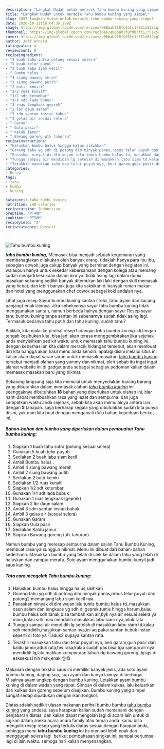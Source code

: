 ```yaml
---
description: "Langkah Mudah untuk meracik Tahu bumbu kuning yang simpel"
title: "Langkah Mudah untuk meracik Tahu bumbu kuning yang simpel"
slug: 2057-langkah-mudah-untuk-meracik-tahu-bumbu-kuning-yang-simpel
date: 2020-10-22T16:04:36.299Z
image: https://img-global.cpcdn.com/recipes/e06bab7f8fd03fc1/751x532cq70/tahu-bumbu-kuning-foto-resep-utama.jpg
thumbnail: https://img-global.cpcdn.com/recipes/e06bab7f8fd03fc1/751x532cq70/tahu-bumbu-kuning-foto-resep-utama.jpg
cover: https://img-global.cpcdn.com/recipes/e06bab7f8fd03fc1/751x532cq70/tahu-bumbu-kuning-foto-resep-utama.jpg
author: Jeff Arnold
ratingvalue: 4
reviewcount: 8
recipeingredient:
- "1 buah tahu sutra potong sesuai selera"
- "5 buah telur puyuh"
- "2 buah labu siam kecil"
- " Bumbu halus "
- "4 siung bawang merah"
- "2 siung bawang putih"
- "2 butir kemiri"
- "1/2 ruas kunyit"
- "1/2 sdt ketumbar"
- "1/4 sdt lada bubuk"
- "1 ruas lengkuas geprek"
- "2 lbr daun salam"
- "3 sdm santan instan bubuk"
- "3 gelas air sesuai selera"
- " Garam"
- " Gula pasir"
- " Kaldu jamur"
- " Bawang goreng utk taburan"
recipeinstructions:
- "Haluskan bumbu halus hingga halus,sisihkan"
- "Goreng tahu yg sdh di potong dlm minyak panas,rebus telur puyuh dan potong2 memanjang labu siam kecil nya."
- "Panaskan minyak di dlm wajan lalu tumis bumbu halus td,.masukkan daun salam dan lengkuas yg sdh di geprek,tumis hingga harum,kalau bumbu halus sdh tanak,bisa tambah kan air,byk nya air sesuai selera ya mom,kalau sdh mau mendidih masukkan labu siam nya,aduk rata."
- "Tunggu sampai air mendidih lg setelah di masukkan labu siam td,kalau sdh mendidih,masukkan santan nya,ini aq pakai santan bubuk instan seperti di foto ya 👇aduk2 supaya santan rata."
- "Terakhir masukkan tahu dan telur puyuh nya,.beri garam,gula pasir dan kaldu jamur,aduk rata,tes rasa,kalau sudah pas bisa tgu sampai air nya mendidih lg,lalu matikan kompor,dan taburi dg bawang goreng,.lgsgs di esksekusi nih mak,enak 👌😋"
categories:
- Resep
tags:
- tahu
- bumbu
- kuning

katakunci: tahu bumbu kuning 
nutrition: 148 calories
recipecuisine: Indonesian
preptime: "PT40M"
cooktime: "PT58M"
recipeyield: "2"
recipecategory: Dessert

---
```



![Tahu bumbu kuning](https://img-global.cpcdn.com/recipes/e06bab7f8fd03fc1/751x532cq70/tahu-bumbu-kuning-foto-resep-utama.jpg)

<b><i>tahu bumbu kuning</i></b>, Memasak bisa menjadi sebuah kegemaran yang membahagiakan dilakukan oleh banyak orang. tidaklah hanya para ibu ibu, sebagian cowok juga cukup banyak yang berminat dengan kegiatan ini. walaupun hanya untuk sekedar kebersamaan dengan kolega atau memang sudah menjadi kesukaan dalam dirinya. tidak asing lagi dalam dunia masakan sekarang sedikit banyak ditemukan laki laki dengan skill memasak yang hebat, dan lebih banyak juga kita saksikan di banyak rumah makan dan hotel yang menggunakan chef cowok sebagai koki andalan nya.

Lihat juga resep Sayur bumbu kuning santan (Telor,Tahu,ayam dan kacang panjang) enak lainnya. Jika sebelumnya sayur tahu bumbu kuning tidak menggunakan santan, namun berbeda halnya dengan sayur Resep sayur tahu bumbu kuning tanpa santan ini sebenarnya sudah tidak asing lagi. Termasuk bedanya tahu putih dan tahu kuning, sudah tahu?

Baiklah, kita mulai ke perihal resep hidangan <i>tahu bumbu kuning</i>. di tengah tengah kesibukan kita, bisa jadi akan terasa menggembirakan jika sejenak anda menyisihkan sedikit waktu untuk memasak tahu bumbu kuning ini. dengan keberhasilan kita dalam meracik hidangan tersebut, akan membuat diri kita bangga akan hasil menu anda sendiri. apalagi disini melalui situs ini kalian akan dapat saran saran untuk memasak masakan <u>tahu bumbu kuning</u> tersebut menjadi olahan yang yummy dan nikmat, oleh sebab itu ingat ingat alamat website ini di gadget anda sebagai sebagian pedoman kalian dalam memasak masakan baru yang nikmat.


Sekarang langsung saja kita memulai untuk menyediakan barang barang yang dibutuhkan dalam memasak olahan <u><i>tahu bumbu kuning</i></u> ini. seenggaknya dibutuhkan <b>18</b> bahan yang diperlukan untuk olahan ini. biar nanti dapat membuahkan rasa yang lezat dan sempurna. dan juga sempatkan waktu anda sejenak, sebab kita akan memulainya antara lain dengan <b>5</b> tahapan. saya berharap segala yang dibutuhkan sudah kita punya disini, yuk mari kita buat dengan mengamati dulu bahan keperluan berikut ini.

<!--inarticleads1-->

##### Bahan-bahan dan bumbu yang diperlukan dalam pembuatan Tahu bumbu kuning:

1. Siapkan 1 buah tahu sutra (potong sesuai selera)
1. Gunakan 5 buah telur puyuh
1. Sediakan 2 buah labu siam kecil
1. Ambil  Bumbu halus :
1. Ambil 4 siung bawang merah
1. Ambil 2 siung bawang putih
1. Sediakan 2 butir kemiri
1. Sediakan 1/2 ruas kunyit
1. Siapkan 1/2 sdt ketumbar
1. Gunakan 1/4 sdt lada bubuk
1. Gunakan 1 ruas lengkuas (geprek)
1. Siapkan 2 lbr daun salam
1. Ambil 3 sdm santan instan bubuk
1. Ambil 3 gelas air (sesuai selera)
1. Gunakan  Garam
1. Siapkan  Gula pasir
1. Sediakan  Kaldu jamur
1. Siapkan  Bawang goreng (utk taburan)


Namun bumbu yang meresap sempurna dalam sajian Tahu Bumbu Kuning, membuat rasanya sungguh nikmat. Menu ini dibuat dari bahan-bahan sederhana. Masukkan bumbu yang telah di ulek ke dalam tahu yang telah di haluskan dan campur merata. Soto ayam menggunakan bumbu kunyit jadi saus kuning. 

<!--inarticleads2-->

##### Tata cara mengolah Tahu bumbu kuning:

1. Haluskan bumbu halus hingga halus,sisihkan
1. Goreng tahu yg sdh di potong dlm minyak panas,rebus telur puyuh dan potong2 memanjang labu siam kecil nya.
1. Panaskan minyak di dlm wajan lalu tumis bumbu halus td,.masukkan daun salam dan lengkuas yg sdh di geprek,tumis hingga harum,kalau bumbu halus sdh tanak,bisa tambah kan air,byk nya air sesuai selera ya mom,kalau sdh mau mendidih masukkan labu siam nya,aduk rata.
1. Tunggu sampai air mendidih lg setelah di masukkan labu siam td,kalau sdh mendidih,masukkan santan nya,ini aq pakai santan bubuk instan seperti di foto ya 👇aduk2 supaya santan rata.
1. Terakhir masukkan tahu dan telur puyuh nya,.beri garam,gula pasir dan kaldu jamur,aduk rata,tes rasa,kalau sudah pas bisa tgu sampai air nya mendidih lg,lalu matikan kompor,dan taburi dg bawang goreng,.lgsgs di esksekusi nih mak,enak 👌😋


Makanan dengan tekstur saus ini memiliki banyak jenis, ada soto ayam bumbu kuning, daging sup, sup ayam dan banya lainnya di berbagai. Misalnya ayam ungkep dengan bumbu kuning. Letakkan ayam bumbu kuning di dalam wadah yang rapat. Simpan di dalam kulkas, lalu keluarkan dari kulkas dan goreng sebelum disajikan. Bumbu kuning yang simpel sangat sedap dipadukan dengan ikan tongkol. 

Diatas adalah sedikit ulasan makanan perihal bumbu bumbu <u>tahu bumbu kuning</u> yang endess. saya harapkan kalian sudah memahami dengan penjabaran diatas, dan kalian dapat mengolah lagi di acara lain untuk di sajikan dalam aneka acara acara family atau teman anda. kamu bisa mengulik resep resep yang tertulis diatas sesuai dengan harapan anda, sehingga menu <b>tahu bumbu kuning</b> ini bs menjadi lebih enak dan menggugah selera lagi. berikut pembahasan singkat ini, sampai berjumpa lagi di lain waktu. semoga hari kalian menyenangkan.
